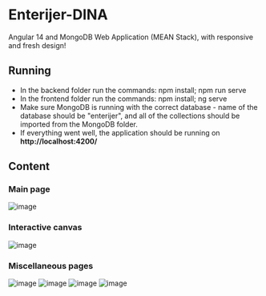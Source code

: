 # Enterijer-DINA
Angular 14 and MongoDB Web Application (MEAN Stack), with responsive and fresh design!

## Running
- In the backend folder run the commands: npm install; npm run serve
- In the frontend folder run the commands: npm install; ng serve
- Make sure MongoDB is running with the correct database - name of the database should be "enterijer", and all of the collections should be imported from the MongoDB folder.
- If everything went well, the application should be running on **http://localhost:4200/**

## Content

### Main page
![image](https://github.com/MegatronJeremy/Enterijer-DINA/assets/81580576/1fe4cfb3-7596-43f8-b204-a73d7ad5a6f5)

### Interactive canvas
![image](https://github.com/MegatronJeremy/Enterijer-DINA/assets/81580576/545240fa-8856-4abd-860c-6fb2c1591fbe)

### Miscellaneous pages
![image](https://github.com/MegatronJeremy/Enterijer-DINA/assets/81580576/10624e7f-389b-465f-80fa-98dcd472eed1)
![image](https://github.com/MegatronJeremy/Enterijer-DINA/assets/81580576/a700ceab-cc13-46c4-8c4f-c40e1648f68c)
![image](https://github.com/MegatronJeremy/Enterijer-DINA/assets/81580576/a19516cc-432d-43ec-a9ac-15501d572c09)
![image](https://github.com/MegatronJeremy/Enterijer-DINA/assets/81580576/3fd1bd57-b217-44b1-b6eb-9f24a26a3b47)
